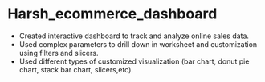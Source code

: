 # Harsh_ecommerce_dashboard
* Created interactive dashboard to track and analyze online sales data. 
* Used complex parameters to drill down in worksheet and customization using filters and slicers.
* Used different types of customized visualization (bar chart, donut pie chart, stack bar chart, slicers,etc).
